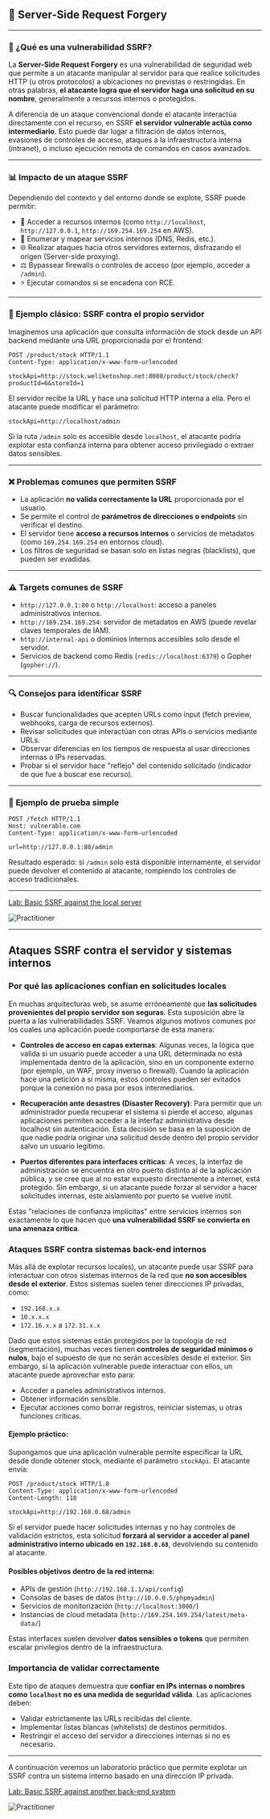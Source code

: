 ## 🧠 Server-Side Request Forgery 

---

### 🔎 ¿Qué es una vulnerabilidad SSRF?

La **Server-Side Request Forgery** es una vulnerabilidad de seguridad web que permite a un atacante manipular al servidor para que realice solicitudes HTTP (u otros protocolos) a ubicaciones no previstas o restringidas. En otras palabras, **el atacante logra que el servidor haga una solicitud en su nombre**, generalmente a recursos internos o protegidos.

A diferencia de un ataque convencional donde el atacante interactúa directamente con el recurso, en SSRF **el servidor vulnerable actúa como intermediario**. Esto puede dar lugar a filtración de datos internos, evasiones de controles de acceso, ataques a la infraestructura interna (intranet), o incluso ejecución remota de comandos en casos avanzados.

---

### 📊 Impacto de un ataque SSRF

Dependiendo del contexto y del entorno donde se explote, SSRF puede permitir:

* 🔐 Acceder a recursos internos (como `http://localhost`, `http://127.0.0.1`, `http://169.254.169.254` en AWS).
* 🔁 Enumerar y mapear servicios internos (DNS, Redis, etc.).
* 🌐 Realizar ataques hacia otros servidores externos, disfrazando el origen (Server-side proxying).
* ⚖️ Bypassear firewalls o controles de acceso (por ejemplo, acceder a `/admin`).
* ⚡️ Ejecutar comandos si se encadena con RCE.

---

### 🧨 Ejemplo clásico: SSRF contra el propio servidor

Imaginemos una aplicación que consulta información de stock desde un API backend mediante una URL proporcionada por el frontend:

```
POST /product/stock HTTP/1.1
Content-Type: application/x-www-form-urlencoded

stockApi=http://stock.weliketoshop.net:8080/product/stock/check?productId=6&storeId=1
```

El servidor recibe la URL y hace una solicitud HTTP interna a ella. Pero el atacante puede modificar el parámetro:

```
stockApi=http://localhost/admin
```

Si la ruta `/admin` solo es accesible desde `localhost`, el atacante podría explotar esta confianza interna para obtener acceso privilegiado o extraer datos sensibles.

---

### ❌ Problemas comunes que permiten SSRF

* La aplicación **no valida correctamente la URL** proporcionada por el usuario.
* Se permite el control de **parámetros de direcciones o endpoints** sin verificar el destino.
* El servidor tiene **acceso a recursos internos** o servicios de metadatos (como `169.254.169.254` en entornos cloud).
* Los filtros de seguridad se basan solo en listas negras (blacklists), que pueden ser evadidas.

---

### ⚠️ Targets comunes de SSRF

* `http://127.0.0.1:80` o `http://localhost`: acceso a paneles administrativos internos.
* `http://169.254.169.254`: servidor de metadatos en AWS (puede revelar claves temporales de IAM).
* `http://internal-api` o dominios internos accesibles solo desde el servidor.
* Servicios de backend como Redis (`redis://localhost:6379`) o Gopher (`gopher://`).

---

### 🔍 Consejos para identificar SSRF

* Buscar funcionalidades que acepten URLs como input (fetch preview, webhooks, carga de recursos externos).
* Revisar solicitudes que interactúan con otras APIs o servicios mediante URLs.
* Observar diferencias en los tiempos de respuesta al usar direcciones internas o IPs reservadas.
* Probar si el servidor hace "reflejo" del contenido solicitado (indicador de que fue a buscar ese recurso).

---

### 🔧 Ejemplo de prueba simple

```http
POST /fetch HTTP/1.1
Host: vulnerable.com
Content-Type: application/x-www-form-urlencoded

url=http://127.0.0.1:80/admin
```

Resultado esperado: si `/admin` solo está disponible internamente, el servidor puede devolver el contenido al atacante, rompiendo los controles de acceso tradicionales.

---

[Lab: Basic SSRF against the local server](1_Basic_SSRF_against_the_local_server.md)  

![Practitioner](https://img.shields.io/badge/level-Apprentice-green) 

---

## Ataques SSRF contra el servidor y sistemas internos

### Por qué las aplicaciones confían en solicitudes locales

En muchas arquitecturas web, se asume erróneamente que **las solicitudes provenientes del propio servidor son seguras**. Esta suposición abre la puerta a las vulnerabilidades SSRF. Veamos algunos motivos comunes por los cuales una aplicación puede comportarse de esta manera:

* **Controles de acceso en capas externas**: Algunas veces, la lógica que valida si un usuario puede acceder a una URL determinada no está implementada dentro de la aplicación, sino en un componente externo (por ejemplo, un WAF, proxy inverso o firewall). Cuando la aplicación hace una petición a sí misma, estos controles pueden ser evitados porque la conexión no pasa por esos intermediarios.

* **Recuperación ante desastres (Disaster Recovery)**: Para permitir que un administrador pueda recuperar el sistema si pierde el acceso, algunas aplicaciones permiten acceder a la interfaz administrativa desde localhost sin autenticación. Esta decisión se basa en la suposición de que nadie podría originar una solicitud desde dentro del propio servidor salvo un usuario legítimo.

* **Puertos diferentes para interfaces críticas**: A veces, la interfaz de administración se encuentra en otro puerto distinto al de la aplicación pública, y se cree que al no estar expuesto directamente a internet, está protegido. Sin embargo, si un atacante puede forzar al servidor a hacer solicitudes internas, este aislamiento por puerto se vuelve inútil.

Estas "relaciones de confianza implícitas" entre servicios internos son exactamente lo que hacen que **una vulnerabilidad SSRF se convierta en una amenaza crítica**.

### Ataques SSRF contra sistemas back-end internos

Más allá de explotar recursos locales), un atacante puede usar SSRF para interactuar con otros sistemas internos de la red que **no son accesibles desde el exterior**. Estos sistemas suelen tener direcciones IP privadas, como:

* `192.168.x.x`
* `10.x.x.x`
* `172.16.x.x` a `172.31.x.x`

Dado que estos sistemas están protegidos por la topología de red (segmentación), muchas veces tienen **controles de seguridad mínimos o nulos**, bajo el supuesto de que no serán accesibles desde el exterior. Sin embargo, si la aplicación vulnerable puede interactuar con ellos, un atacante puede aprovechar esto para:

* Acceder a paneles administrativos internos.
* Obtener información sensible.
* Ejecutar acciones como borrar registros, reiniciar sistemas, u otras funciones críticas.

#### Ejemplo práctico:

Supongamos que una aplicación vulnerable permite especificar la URL desde donde obtener stock, mediante el parámetro `stockApi`. El atacante envía:

```
POST /product/stock HTTP/1.0
Content-Type: application/x-www-form-urlencoded
Content-Length: 118

stockApi=http://192.168.0.68/admin
```

Si el servidor puede hacer solicitudes internas y no hay controles de validación estrictos, esta solicitud **forzará al servidor a acceder al panel administrativo interno ubicado en `192.168.0.68`**, devolviendo su contenido al atacante.

#### Posibles objetivos dentro de la red interna:

* APIs de gestión (`http://192.168.1.1/api/config`)
* Consolas de bases de datos (`http://10.0.0.5/phpmyadmin`)
* Servicios de monitorización (`http://localhost:3000/`)
* Instancias de cloud metadata (`http://169.254.169.254/latest/meta-data/`)

Estas interfaces suelen devolver **datos sensibles o tokens** que permiten escalar privilegios dentro de la infraestructura.

### Importancia de validar correctamente

Este tipo de ataques demuestra que **confiar en IPs internas o nombres como `localhost` no es una medida de seguridad válida**. Las aplicaciones deben:

* Validar estrictamente las URLs recibidas del cliente.
* Implementar listas blancas (whitelists) de destinos permitidos.
* Restringir el acceso del servidor a direcciones internas si no es necesario.

---

A continuación veremos un laboratorio práctico que permite explotar un SSRF contra un sistema interno basado en una dirección IP privada.

[Lab: Basic SSRF against another back-end system](2_Basic_SSRF_against_another_back-end_system.md)  

![Practitioner](https://img.shields.io/badge/level-Apprentice-green) 
